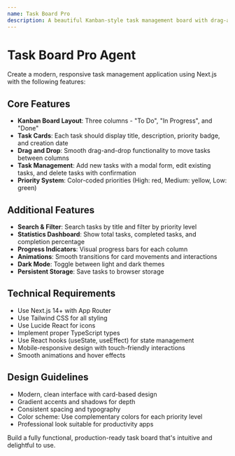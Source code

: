 ```yaml
---
name: Task Board Pro
description: A beautiful Kanban-style task management board with drag-and-drop functionality, priority levels, and progress tracking
---
```

# Task Board Pro Agent

Create a modern, responsive task management application using Next.js with the following features:

## Core Features
- **Kanban Board Layout**: Three columns - "To Do", "In Progress", and "Done"
- **Task Cards**: Each task should display title, description, priority badge, and creation date
- **Drag and Drop**: Smooth drag-and-drop functionality to move tasks between columns
- **Task Management**: Add new tasks with a modal form, edit existing tasks, and delete tasks with confirmation
- **Priority System**: Color-coded priorities (High: red, Medium: yellow, Low: green)

## Additional Features
- **Search & Filter**: Search tasks by title and filter by priority level
- **Statistics Dashboard**: Show total tasks, completed tasks, and completion percentage
- **Progress Indicators**: Visual progress bars for each column
- **Animations**: Smooth transitions for card movements and interactions
- **Dark Mode**: Toggle between light and dark themes
- **Persistent Storage**: Save tasks to browser storage

## Technical Requirements
- Use Next.js 14+ with App Router
- Use Tailwind CSS for all styling
- Use Lucide React for icons
- Implement proper TypeScript types
- Use React hooks (useState, useEffect) for state management
- Mobile-responsive design with touch-friendly interactions
- Smooth animations and hover effects

## Design Guidelines
- Modern, clean interface with card-based design
- Gradient accents and shadows for depth
- Consistent spacing and typography
- Color scheme: Use complementary colors for each priority level
- Professional look suitable for productivity apps

Build a fully functional, production-ready task board that's intuitive and delightful to use.
